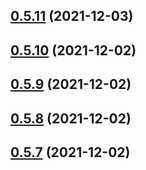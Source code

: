 ## [0.5.11](https://github.com/vegaprotocol/token-frontend/compare/0.5.10...0.5.11) (2021-12-03)



## [0.5.10](https://github.com/vegaprotocol/token-frontend/compare/0.5.9...0.5.10) (2021-12-02)



## [0.5.9](https://github.com/vegaprotocol/token-frontend/compare/0.5.8...0.5.9) (2021-12-02)



## [0.5.8](https://github.com/vegaprotocol/token-frontend/compare/0.5.7...0.5.8) (2021-12-02)



## [0.5.7](https://github.com/vegaprotocol/token-frontend/compare/0.5.6...0.5.7) (2021-12-02)




